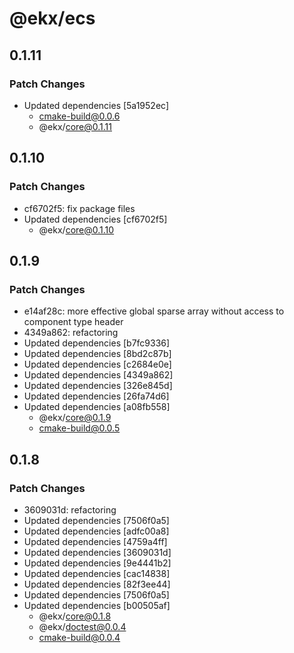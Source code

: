 # @ekx/ecs

## 0.1.11

### Patch Changes

- Updated dependencies [5a1952ec]
  - cmake-build@0.0.6
  - @ekx/core@0.1.11

## 0.1.10

### Patch Changes

- cf6702f5: fix package files
- Updated dependencies [cf6702f5]
  - @ekx/core@0.1.10

## 0.1.9

### Patch Changes

- e14af28c: more effective global sparse array without access to component type header
- 4349a862: refactoring
- Updated dependencies [b7fc9336]
- Updated dependencies [8bd2c87b]
- Updated dependencies [c2684e0e]
- Updated dependencies [4349a862]
- Updated dependencies [326e845d]
- Updated dependencies [26fa74d6]
- Updated dependencies [a08fb558]
  - @ekx/core@0.1.9
  - cmake-build@0.0.5

## 0.1.8

### Patch Changes

- 3609031d: refactoring
- Updated dependencies [7506f0a5]
- Updated dependencies [adfc00a8]
- Updated dependencies [4759a4ff]
- Updated dependencies [3609031d]
- Updated dependencies [9e4441b2]
- Updated dependencies [cac14838]
- Updated dependencies [82f3ee44]
- Updated dependencies [7506f0a5]
- Updated dependencies [b00505af]
  - @ekx/core@0.1.8
  - @ekx/doctest@0.0.4
  - cmake-build@0.0.4
